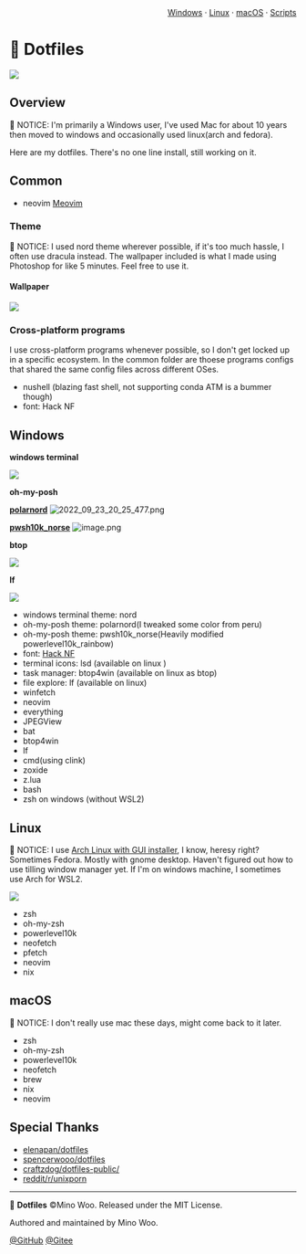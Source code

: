 <div align="right">
<a href="#windows">Windows</a> · <a href="#linux">Linux</a> · <a href="#macos">macOS</a> · <a href="#scripts">Scripts</a>
</div>

# 🚯 Dotfiles

![](https://flat.badgen.net/badge/platform/macOS,Windows,Linux?list=|)

## Overview

🔺 NOTICE: I'm primarily a Windows user, I've used Mac for about 10 years then moved to windows and occasionally used linux(arch and fedora). 

Here are my dotfiles. There's no one line install, still working on it.

## Common

- neovim [Meovim](https://github.com/mino29/meovim)

### Theme

🔺 NOTICE: I used nord theme wherever possible, if it's too much hassle, I often use dracula instead.
The wallpaper included is what I made using Photoshop for like 5 minutes. Feel free to use it.


#### Wallpaper

![](https://s2.loli.net/2022/09/17/9kiLVhj4ogAyaSN.png)

### Cross-platform programs

I use cross-platform programs whenever possible, so I don't get locked up in a specific ecosystem.
In the common folder are thoese programs configs that shared the same config files across different OSes. 

- nushell (blazing fast shell, not supporting conda ATM is a bummer though)
- font: Hack NF

## Windows

**windows terminal**

![](https://s2.loli.net/2022/09/17/js3MVBAFxCO2rcP.png)

**oh-my-posh**

[**polarnord**]()
![2022_09_23_20_25_477.png](https://s2.loli.net/2022/09/23/QULRrtF4KkV2lnC.png)

[**pwsh10k_norse**]()
![image.png](https://s2.loli.net/2022/09/23/lkXoYs5fAhiaIV3.png)

**btop**

![](https://s2.loli.net/2022/09/17/AvoV4OX8tD5UQy3.png)

**lf**

![](https://s2.loli.net/2022/09/17/iky2GgSawBOouKf.png)


<more>

- windows terminal theme: nord
- oh-my-posh theme: polarnord(I tweaked some color from peru)
- oh-my-posh theme: pwsh10k_norse(Heavily modified powerlevel10k_rainbow)
- font: [Hack NF](https://github.com/ryanoasis/nerd-fonts)
- terminal icons: lsd (available on linux )
- task manager: btop4win (available on linux as btop)
- file explore: lf (available on linux)
- winfetch
- neovim
- everything
- JPEGView
- bat
- btop4win
- lf
- cmd(using clink)
- zoxide
- z.lua
- bash
- zsh on windows (without WSL2)

</more>


## Linux

🔺 NOTICE: I use [Arch Linux with GUI installer](https://archlinuxgui.in/), I
know, heresy right? Sometimes Fedora. Mostly with gnome desktop. Haven't
figured out how to use tilling window manager yet. If I'm on windows machine, I
sometimes use Arch for WSL2.

![](https://s2.loli.net/2022/09/17/vPTntKW2ZsJEMwz.png)

<more>

- zsh
- oh-my-zsh
- powerlevel10k
- neofetch
- pfetch
- neovim
- nix

</more>


## macOS

🔺 NOTICE: I don't really use mac these days, might come back to it later.

- zsh
- oh-my-zsh
- powerlevel10k
- neofetch
- brew
- nix
- neovim


## Special Thanks

- [elenapan/dotfiles](https://github.com/elenapan/dotfiles)
- [spencerwooo/dotfiles](https://github.com/spencerwooo/dotfiles)
- [craftzdog/dotfiles-public/](https://github.com/craftzdog/dotfiles-public/)
- [reddit/r/unixporn](https://www.reddit.com/r/unixporn/)


---

🚯 **Dotfiles** ©Mino Woo. Released under the MIT License.

Authored and maintained by Mino Woo.

[@GitHub](https://github.com/mino29)
[@Gitee](https://gitee.com/wookinkling)

